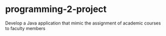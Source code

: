 # programming-2-project
Develop a Java application that mimic the assignment of academic courses to faculty members
